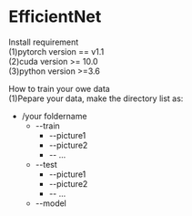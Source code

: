 # EfficientNet
Install requirement  
(1)pytorch version == v1.1  
(2)cuda version >= 10.0  
(3)python version >=3.6  

How to train your owe data  
(1)Pepare your data, make the directory list as:  
   * /your foldername  
       + --train  
         - --picture1  
         - --picture2  
         - -- ...  
       + --test  
         - --picture1  
         - --picture2  
         - -- ...  
       + --model  


